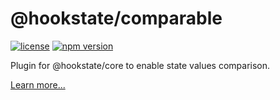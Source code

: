 # @hookstate/comparable

[![license](https://img.shields.io/github/license/avkonst/hookstate)](https://img.shields.io/github/license/avkonst/hookstate) [![npm version](https://img.shields.io/npm/v/@hookstate/comparable.svg?maxAge=300&label=version&colorB=007ec6)](https://www.npmjs.com/package/@hookstate/comparable)

Plugin for @hookstate/core to enable state values comparison.

[Learn more...](https://hookstate.js.org/docs/extensions-comparable)

